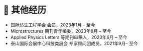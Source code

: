 <span class='anchor' id='other'></span>
# 🔖 其他经历
- 国际仿生工程学会 会员，2023年1月 – 至今
- Microstructures 期刊青年编委，2023年8月 – 至今
- Applied Physics Letters 等期刊审稿人，2023年6月 – 至今
- 泰山国际会展中心科技类展会 专家顾问团成员，2021年9月– 至今
